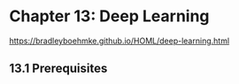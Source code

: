 # Chapter 13: Deep Learning

https://bradleyboehmke.github.io/HOML/deep-learning.html

## 13.1 Prerequisites
